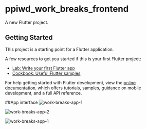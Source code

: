 # ppiwd_work_breaks_frontend

A new Flutter project.

## Getting Started

This project is a starting point for a Flutter application.

A few resources to get you started if this is your first Flutter project:

- [Lab: Write your first Flutter app](https://docs.flutter.dev/get-started/codelab)
- [Cookbook: Useful Flutter samples](https://docs.flutter.dev/cookbook)

For help getting started with Flutter development, view the
[online documentation](https://docs.flutter.dev/), which offers tutorials,
samples, guidance on mobile development, and a full API reference.

##App interface
![work-breaks-app-1](https://github.com/karolinakowalczyk/Work-breaks-frontend/assets/47788618/648cdd68-5c95-41d2-8c78-1cd12b2af3f3)

![work-breaks-app-2](https://github.com/karolinakowalczyk/Work-breaks-frontend/assets/47788618/da5ce06b-7f57-4c0a-b83d-a365d8eadbad)

![work-breaks-app-1](https://github.com/karolinakowalczyk/Work-breaks-frontend/assets/47788618/bb40c305-7a26-43c0-8239-95018d424976)

